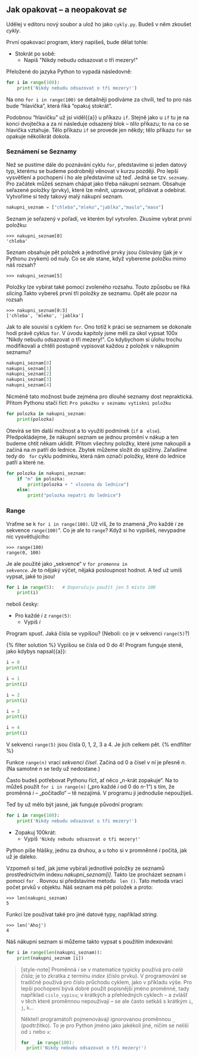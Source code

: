 ## Jak opakovat – a neopakovat *se*

Udělej v editoru nový soubor a ulož ho jako `cykly.py`.
Budeš v něm zkoušet *cykly*.

První opakovací program, který napíšeš, bude dělat tohle:

* Stokrát po sobě:
  * Napiš "Nikdy nebudu odsazovat o tři mezery!"

Přeložené do jazyka Python to vypadá následovně:

```python
for i in range(100):
    print('Nikdy nebudu odsazovat o tři mezery!')
```

Na ono `for i in range(100)` se detailněji podíváme za chvíli,
teď to pro nás bude “hlavička”, která říká “opakuj stokrát”.

Podobnou “hlavičku” už jsi viděl{{a}} u příkazu `if`.
Stejně jako u `if` tu je na konci dvojtečka a za ní následuje
odsazený blok – *tělo* příkazu; to na co se hlavička vztahuje.
Tělo příkazu `if` se provede jen někdy;
tělo příkazu `for` se opakuje několikrát dokola.


### Seznámení se Seznamy

Než se pustíme dále do poznávání cyklu `for`, představíme si jeden datový typ, kterému se budeme podrobněji věnovat v kurzu později. Pro lepší vysvětlení a pochopení i ho ale představíme už teď. 
Jedná se tzv. `seznamy`. Pro začátek můžeš seznam chápat jako třeba nákupní seznam. Obsahuje seřazené položky (prvky), které lze měnit, upravovat, přidávat a odebírat. Vytvoříme si tedy takový malý nákupní seznam.

```python
nakupni_seznam = ["chleba","mleko","jablka","maslo","maso"]
```

Seznam je seřazený v pořadí, ve kterém byl vytvořen. Zkusíme vybrat první položku:

```pycon
>>> nakupni_seznam[0]
'chleba'
```

Seznam obsahuje pět položek a jednotlivé prvky jsou číslovány (jak je v Pythonu zvykem) od nuly. Co se ale stane, když vybereme položku mimo náš rozsah?

```pycon
>>> nakupni_seznam[5]
```

Položky lze vybírat také pomocí zvoleného rozsahu. Touto způsobu se říká *slicing*.Takto vybereš první tři položky ze seznamu. Opět ale pozor na rozsah

```pycon
>>> nakupni_seznam[0:3]
['chleba', 'mleko', 'jablka']
```

Jak to ale souvisí s cyklem `for`. Ono totiž k práci se seznamem se dokonale hodí právě cyklus `for`. V úvodu kapitoly jsme měli za úkol vypsat 100x "Nikdy nebudu odsazovat o tři mezery!". Co kdybychom si úlohu trochu modifikovali a chtěli postupně vypisovat každou z položek v nákupním seznamu?

```python
nakupni_seznam[0]
nakupni_seznam[1]
nakupni_seznam[2]
nakupni_seznam[3]
nakupni_seznam[4]
```

Nicméně tato možnost bude zejména pro dlouhé seznamy dost nepraktická. Přitom Pythonu stačí říct: `Pro pokožku v seznamu vytiskni položku  ` 

```python
for polozka in nakupni_seznam:
    print(polozka)
```

Otevírá se tím další možnost a to využití podmínek (`if` a ` else`). Předpokládejme, že nákupní seznam se jednou promění v nákup a ten budeme chtít někam uklidit. Přitom všechny položky, které jsme nakoupili a začíná na *m* patří do lednice. Zbytek můžeme složit do spižírny. Zařadíme tedy do ` for` cyklu podmínku, která nám označí položky, které do lednice patří a které ne.

```python
for polozka in nakupni_seznam:
    if "m" in polozka:
        print(polozka + " vlozena do lednice")
    else:
        print("polozka nepatri do lednice")
```

### Range

Vraťme se k `for i in range(100)`.
Už víš, že to znamená „Pro každé <var>i</var> ze sekvence `range(100)`“.
Co je ale to `range`? Když si ho vypíšeš, nevypadne nic vysvětlujícího:

```pycon
>>> range(100)
range(0, 100)
```

Je ale použité jako „sekvence“
v <code>for <var>promenna</var> in <var>sekvence</var></code>.
Je to nějaký výčet, nějaká posloupnost hodnot.
A teď už umíš vypsat, jaké to jsou!

```python
for i in range(5):   # Doporučuju použít jen 5 místo 100
    print(i)
```

neboli česky:

* Pro každé <var>i</var> z `range(5)`:
  * Vypiš <var>i</var>

Program spusť. Jaká čísla se vypíšou? (Neboli: co je v sekvenci `range(5)`?)

{% filter solution %}
Vypíšou se čísla od 0 do 4!
Program funguje steně, jako kdybys napsal{{a}}:

```python
i = 0
print(i)

i = 1
print(i)

i = 2
print(i)

i = 3
print(i)

i = 4
print(i)
```

V sekvenci `range(5)` jsou čísla 0, 1, 2, 3 a 4. Je jich celkem pět.
{% endfilter %}

Funkce `range(n)` vrací *sekvenci čísel*.
Začíná od 0 a čísel v ní je přesně <var>n</var>.
(Na samotné <var>n</var> se tedy už nedostane.)

Často budeš potřebovat Pythonu říct, ať něco „<var>n</var>-krát zopakuje“.
Na to můžeš použít `for i in range(n)` („pro každé <var>i</var> od 0 do
<var>n</var>-1“) s tím, že proměnná <var>i</var> – „počitadlo“ – tě nezajímá.
V programu ji jednoduše nepoužiješ.

Teď by už mělo být jasné, jak funguje původní program:

```python
for i in range(100):
    print('Nikdy nebudu odsazovat o tři mezery!')
```

* Zopakuj 100krát:
  * Vypiš `'Nikdy nebudu odsazovat o tři mezery!'`

Python píše hlášky, jednu za druhou, a u toho si v promněnné <var>i</var>
počítá, jak už je daleko.

Vzpomeň si teď, jak jsme vybírali jednotlivé položky ze seznamů prostřednictvím indexu *nakupni_seznam[i]*. Takto lze procházet seznam i pomocí `for `. Rovnou si představíme metodu ` len ()`. Tato metoda vrací počet prvků v objektu. Náš seznam má pět položek a proto:

```pycon
>>> len(nakupni_seznam)
5
```

Funkci lze používat také pro jiné datové typy, například *string*.

```pycon
>>> len('Ahoj')
4
```

Náš nákupní seznam si můžeme takto vypsat s použitím indexování: 

```python
for i in range(len(nakupni_seznam)):
    print(nakupni_seznam [i])
```

> [style-note]
> Proměnná <var>i</var> se v matematice typicky používá pro *celá čísla*;
> je to zkratka z termínu *index* (číslo prvku).
> V programování se tradičně používá pro číslo průchodu cyklem,
> jako v příkladu výše.
> Pro lepší pochopení bývá dobré použít popisnější jméno proměnné, tady
> například `cislo_vypisu`; v krátkých a přehledných cyklech – a zvlášť v těch
> které proměnnou nepoužívají – se ale často setkáš s krátkým `i`, `j`, `k`…
>
> Někteří programátoři pojmenovávají ignorovanou proměnnou `_` (podtržítko).
> To je pro Python jméno jako jakékoli jiné, ničím se neliší od `i` nebo `x`:
>
>```python
>for _ in range(100):
>   print('Nikdy nebudu odsazovat o tři mezery!')
>```
